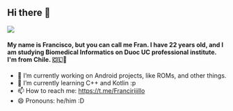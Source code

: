 ## Hi there 👋

[![](https://visitcount.itsvg.in/api?id=Fraaxius&icon=7&color=0)](https://visitcount.itsvg.in)

#### My name is Francisco, but you can call me Fran. I have 22 years old, and I am studying Biomedical Informatics on Duoc UC professional institute. I'm from Chile. 🇨🇱🫡

- 🔭 I’m currently working on Android projects, like ROMs, and other things.
- 🌱 I’m currently learning C++ and Kotlin :p
- 📫 How to reach me: https://t.me/Francirijillo
- 😄 Pronouns: he/him :D

